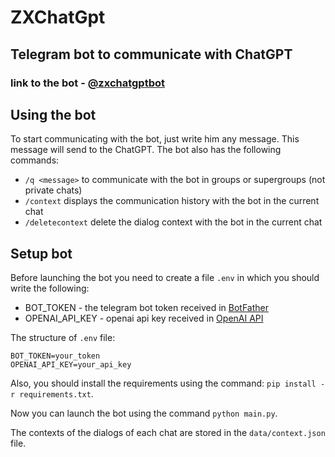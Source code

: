 # ZXChatGpt

## Telegram bot to communicate with ChatGPT


### link to the bot - [@zxchatgptbot](https://t.me/zxchatgptbot)


## Using the bot
To start communicating with the bot, just write him any message. This message will send to the ChatGPT.
The bot also has the following commands:
- `/q <message>` to communicate with the bot in groups or supergroups (not private chats)
- `/context` displays the communication history with the bot in the current chat
- `/deletecontext` delete the dialog context with the bot in the current chat



## Setup bot
Before launching the bot you need to create a file `.env` in which you should write the following:
- BOT_TOKEN - the telegram bot token received in [BotFather](https://t.me/BotFather)
- OPENAI_API_KEY - openai api key received in [OpenAI API](https://platform.openai.com/account/api-keys)

The structure of `.env` file:
```
BOT_TOKEN=your_token
OPENAI_API_KEY=your_api_key
```

Also, you should install the requirements using the command: `pip install -r requirements.txt`.

Now you can launch the bot using the command `python main.py`.

The contexts of the dialogs of each chat are stored in the `data/context.json` file.
